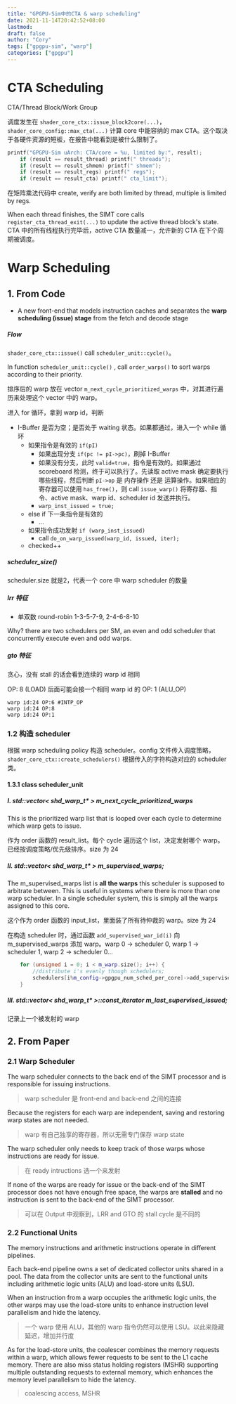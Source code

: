 ```yaml
---
title: "GPGPU-Sim中的CTA & warp scheduling"
date: 2021-11-14T20:42:52+08:00
lastmod: 
draft: false
author: "Cory"
tags: ["gpgpu-sim", "warp"]
categories: ["gpgpu"]
---
```


# CTA Scheduling

CTA/Thread Block/Work Group

调度发生在 `shader_core_ctx::issue_block2core(...)`，`shader_core_config::max_cta(...)` 计算 core 中能容纳的 max CTA。这个取决于各硬件资源的短板，在报告中能看到是被什么限制了。

```c++
printf("GPGPU-Sim uArch: CTA/core = %u, limited by:", result);
    if (result == result_thread) printf(" threads");
    if (result == result_shmem) printf(" shmem");
    if (result == result_regs) printf(" regs");
    if (result == result_cta) printf(" cta_limit");
```

在矩阵乘法代码中 create, verify are both limited by thread, multiple is limited by regs. 

When each thread finishes, the SIMT core calls `register_cta_thread_exit(...)` to update the active thread block's state. CTA 中的所有线程执行完毕后，active CTA 数量减一，允许新的 CTA 在下个周期被调度。

# Warp Scheduling

## 1. From Code

+ A new front-end that models instruction caches and separates the **warp scheduling (issue) stage** from the fetch and decode stage

##### Flow

`shader_core_ctx::issue()` call `scheduler_unit::cycle()`。

In function `scheduler_unit::cycle()` , call `order_warps()` to sort warps according to their priority. 

排序后的 warp 放在 vector `m_next_cycle_prioritized_warps` 中，对其进行遍历来处理这个 vector 中的 warp。

进入 for 循环，拿到 warp id，判断

+ I-Buffer 是否为空；是否处于 waiting 状态。如果都通过，进入一个 while 循环
  + 如果指令是有效的 `if(pI)`
    + 如果出现分支 `if(pc != pI->pc)`，刷掉 I-Buffer
    + 如果没有分支，此时 `valid=true`，指令是有效的。如果通过 scoreboard 检测，终于可以执行了。先读取 active mask 确定要执行哪些线程，然后判断 `pI->op` 是 内存操作 还是 运算操作。如果相应的寄存器可以使用 `has_free()`，则 call `issue_warp()` 将寄存器、指令、active mask、warp id、scheduler id 发送并执行。
    + `warp_inst_issued = true;`
  + else if 下一条指令是有效的
    + ...
  + 如果指令成功发射 `if (warp_inst_issued)`
    + call `do_on_warp_issued(warp_id, issued, iter);`
  + checked++

##### scheduler_size()

scheduler.size 就是2，代表一个 core 中 warp scheduler 的数量

##### lrr 特征

+ 单双数 round-robin 1-3-5-7-9, 2-4-6-8-10

Why? there are two schedulers per SM, an even and odd scheduler that concurrently execute even and odd warps.

##### gto 特征

贪心，没有 stall 的话会看到连续的 warp id 相同

OP: 8 (LOAD) 后面可能会接一个相同 warp id 的 OP: 1 (ALU_OP)

```shell
warp id:24 OP:6	#INTP_OP
warp id:24 OP:8
warp id:24 OP:1
```

### 1.2 构造 scheduler

根据 warp scheduling policy 构造 scheduler。config 文件传入调度策略，`shader_core_ctx::create_schedulers()` 根据传入的字符构造对应的 scheduler 类。

#### 1.3.1 class scheduler_unit

##### I. std::vector< shd_warp_t* > m_next_cycle_prioritized_warps

This is the prioritized warp list that is looped over each cycle to determine which warp gets to issue.

作为 order 函数的 result_list。每个 cycle 遍历这个 list，决定发射哪个 warp。已经按调度策略/优先级排序。size 为 24

##### II. std::vector< shd_warp_t* > m_supervised_warps;

The m_supervised_warps list is **all the warps** this scheduler is supposed to arbitrate between.  This is useful in systems where there is more than one warp scheduler. In a single scheduler system, this is simply all the warps assigned to this core.

这个作为 order 函数的 input_list，里面装了所有待仲裁的 warp。size 为 24

在构造 scheduler 时，通过函数 `add_supervised_war_id(i)` 向 m_supervised_warps 添加 warp。warp 0 -> scheduler 0, warp 1 -> scheduler 1, warp 2 -> scheduler 0...

```c++
    for (unsigned i = 0; i < m_warp.size(); i++) {
        //distribute i's evenly though schedulers;
        schedulers[i%m_config->gpgpu_num_sched_per_core]->add_supervised_warp_id(i);
    }
```



##### III. std::vector< shd_warp_t* >::const_iterator m_last_supervised_issued;

记录上一个被发射的 warp

## 2. From Paper

### 2.1 Warp Scheduler

The warp scheduler connects to the back end of the SIMT  processor and is responsible for issuing instructions.

> warp scheduler 是 front-end and back-end 之间的连接

Because the registers for each warp are independent,  saving and restoring warp states are not needed.

> warp 有自己独享的寄存器，所以无需专门保存 warp state

The warp  scheduler only needs to keep track of those warps whose  instructions are ready for issue. 

> 在 ready intructions 选一个来发射

If none of the warps are ready  for issue or the back-end of the SIMT processor does not have  enough free space, the warps are **stalled** and no instruction is  sent to the back-end of the SIMT processor. 

> 可以在 Output 中观察到，LRR and GTO 的 stall cycle 是不同的

### 2.2 Functional Units

The memory instructions and arithmetic  instructions operate in different pipelines.

Each back-end  pipeline owns a set of dedicated collector units shared in a  pool. The data from the collector units are sent to the functional  units including arithmetic logic units (ALU) and load-store  units (LSU).

When an instruction from a warp occupies the  arithmetic logic units, the other warps may use the load-store  units to enhance instruction level parallelism and hide the  latency.

> 一个 warp 使用 ALU，其他的 warp 指令仍然可以使用 LSU。以此来隐藏延迟，增加并行度

As for the load-store units, the coalescer combines the  memory requests within a warp, which allows fewer requests to  be sent to the L1 cache memory. There are also miss status  holding registers (MSHR) supporting multiple outstanding  requests to external memory, which enhances the memory level  parallelism to hide the latency. 

> coalescing access, MSHR

